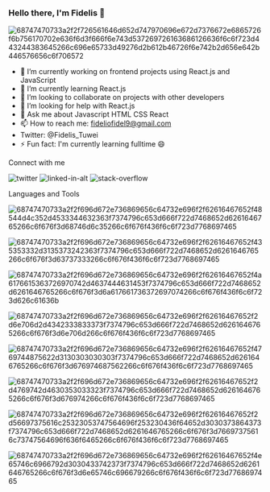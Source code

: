 ### Hello there, I'm Fidelis 👋

![68747470733a2f2f726561646d652d747970696e672d7376672e6865726f6b756170702e636f6d3f666f6e743d537269726163686126636f6c6f723d443244383645266c696e65733d49276d2b612b46726f6e742b2d656e642b446576656c6f706572](https://user-images.githubusercontent.com/114683429/217760117-33a40259-3922-4b40-8051-8831dfbd3d27.svg)

- 🔭 I’m currently working on frontend projects using React.js and JavaScript
- 🌱 I’m currently learning React.js
- 👯 I’m looking to collaborate on projects with other developers
- 🤔 I’m looking for help with React.js
- 💬 Ask me about Javascript HTML CSS React
- 📫 How to reach me: fideliofidel9@gmail.com
- Twitter: @Fidelis_Tuwei
- ⚡ Fun fact: I'm currently learning fulltime 😄



Connect with me

![twitter](https://user-images.githubusercontent.com/114683429/217762806-80f3852c-5b62-4845-ac33-fda47d6a8eb2.svg)
![linked-in-alt](https://user-images.githubusercontent.com/114683429/217762838-b9634fe0-ed1b-4d49-98d2-9df7ace87b70.svg)
![stack-overflow](https://user-images.githubusercontent.com/114683429/217762864-860c3e52-15b5-40d6-bfd5-304608cdf16c.svg)



Languages and Tools

![68747470733a2f2f696d672e736869656c64732e696f2f62616467652f48544d4c352d4533344632363f7374796c653d666f722d7468652d6261646765266c6f676f3d68746d6c35266c6f676f436f6c6f723d7768697465](https://user-images.githubusercontent.com/114683429/217763041-c53ee587-a895-4299-8e7a-d968c96804e0.svg)

![68747470733a2f2f696d672e736869656c64732e696f2f62616467652f435353332d3135373242363f7374796c653d666f722d7468652d6261646765266c6f676f3d63737333266c6f676f436f6c6f723d7768697465](https://user-images.githubusercontent.com/114683429/217763081-2204173e-f6dc-4ba0-84ee-ba2f17fccbb2.svg)

![68747470733a2f2f696d672e736869656c64732e696f2f62616467652f4a6176615363726970742d4637444631453f7374796c653d666f722d7468652d6261646765266c6f676f3d6a617661736372697074266c6f676f436f6c6f723d626c61636b](https://user-images.githubusercontent.com/114683429/217763147-d91ce63a-b6da-4d45-ada4-f2e2d3c68e79.svg)

![68747470733a2f2f696d672e736869656c64732e696f2f62616467652f2d6e706d2d4342333833373f7374796c653d666f722d7468652d6261646765266c6f676f3d6e706d266c6f676f436f6c6f723d7768697465](https://user-images.githubusercontent.com/114683429/217763223-da2d5d5d-3285-47da-9b0d-7f52de83b544.svg)

![68747470733a2f2f696d672e736869656c64732e696f2f62616467652f4769744875622d3130303030303f7374796c653d666f722d7468652d6261646765266c6f676f3d676974687562266c6f676f436f6c6f723d7768697465](https://user-images.githubusercontent.com/114683429/217763264-b261ac83-4098-449a-b393-979bdea6fb7b.svg)

![68747470733a2f2f696d672e736869656c64732e696f2f62616467652f2d4769742d4630353033323f7374796c653d666f722d7468652d6261646765266c6f676f3d676974266c6f676f436f6c6f723d7768697465](https://user-images.githubusercontent.com/114683429/217763329-283a6599-6af3-47bd-b12d-1ac6a387463e.svg)

![68747470733a2f2f696d672e736869656c64732e696f2f62616467652f2d56697375616c25323053747564696f253230436f64652d3030373864373f7374796c653d666f722d7468652d6261646765266c6f676f3d76697375616c73747564696f636f6465266c6f676f436f6c6f723d7768697465](https://user-images.githubusercontent.com/114683429/217763378-a46b1b0e-1fc3-4ed0-8b07-16487048d8db.svg)

![68747470733a2f2f696d672e736869656c64732e696f2f62616467652f4e65746c6966792d3030433742373f7374796c653d666f722d7468652d6261646765266c6f676f3d6e65746c696679266c6f676f436f6c6f723d7768697465](https://user-images.githubusercontent.com/114683429/217763704-fd57204f-5c77-4917-8ce6-e0832eaf4dcc.svg)
